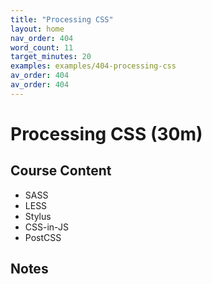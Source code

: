 ```yaml
---
title: "Processing CSS"
layout: home
nav_order: 404
word_count: 11
target_minutes: 20
examples: examples/404-processing-css
av_order: 404
av_order: 404
---
```

# Processing CSS (30m)

## Course Content

- SASS
- LESS
- Stylus
- CSS-in-JS
- PostCSS

## Notes













